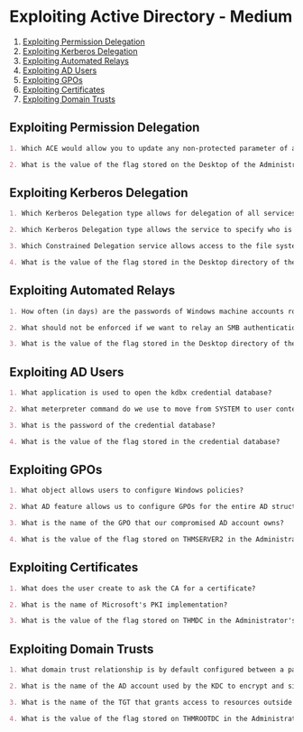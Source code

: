 # Exploiting Active Directory - Medium

1. [Exploiting Permission Delegation](#exploiting-permission-delegation)
2. [Exploiting Kerberos Delegation](#exploiting-kerberos-delegation)
3. [Exploiting Automated Relays](#exploiting-automated-relays)
4. [Exploiting AD Users](#exploiting-ad-users)
5. [Exploiting GPOs](#exploiting-gpos)
6. [Exploiting Certificates](#exploiting-certificates)
7. [Exploiting Domain Trusts](#exploiting-domain-trusts)

## Exploiting Permission Delegation

```markdown
1. Which ACE would allow you to update any non-protected parameter of a target object?

2. What is the value of the flag stored on the Desktop of the Administrator user on THMWRK1 (flag1.txt)?
```

## Exploiting Kerberos Delegation

```markdown
1. Which Kerberos Delegation type allows for delegation of all services?

2. Which Kerberos Delegation type allows the service to specify who is allowed to delegate to it?

3. Which Constrained Delegation service allows access to the file system of the system via delegation?

4. What is the value of the flag stored in the Desktop directory of the Administrator user on THMSERVER1 (flag2.txt)?
```

## Exploiting Automated Relays

```markdown
1. How often (in days) are the passwords of Windows machine accounts rotated by default?

2. What should not be enforced if we want to relay an SMB authentication attempt?

3. What is the value of the flag stored in the Desktop directory of the Administrator.ZA user on THMSERVER1 (flag3.txt)?
```

## Exploiting AD Users

```markdown
1. What application is used to open the kdbx credential database?

2. What meterpreter command do we use to move from SYSTEM to user context?

3. What is the password of the credential database?

4. What is the value of the flag stored in the credential database?
```

## Exploiting GPOs

```markdown
1. What object allows users to configure Windows policies?

2. What AD feature allows us to configure GPOs for the entire AD structure?

3. What is the name of the GPO that our compromised AD account owns?

4. What is the value of the flag stored on THMSERVER2 in the Administrator's Desktop directory (flag4.txt)?
```

## Exploiting Certificates

```markdown
1. What does the user create to ask the CA for a certificate?

2. What is the name of Microsoft's PKI implementation?

3. What is the value of the flag stored on THMDC in the Administrator's Desktop directory (flag5.txt)?
```

## Exploiting Domain Trusts

```markdown
1. What domain trust relationship is by default configured between a parent and a child domain?

2. What is the name of the AD account used by the KDC to encrypt and sign TGTs?

3. What is the name of the TGT that grants access to resources outside of our current domain?

4. What is the value of the flag stored on THMROOTDC in the Administrator's Desktop folder (flag6.txt)?
```
